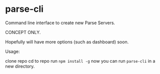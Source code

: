 # parse-cli
Command line interface to create new Parse Servers.

CONCEPT ONLY.

Hopefully will have more options (such as dashboard) soon.

Usage:

clone repo
cd to repo
run `npm install -g`
now you can run `parse-cli` in a new directory.
